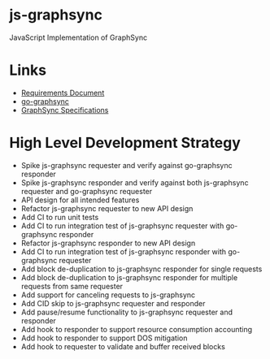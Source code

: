 # js-graphsync
JavaScript Implementation of GraphSync

# Links

* [Requirements Document](https://docs.google.com/document/d/1cPXBWnpgDI3f8L5cmEAcBL_xyJ7cfbBLNWZPN9VJUJU/edit?usp=sharing)
* [go-graphsync](https://github.com/ipfs/go-graphsync)
* [GraphSync Specifications](https://github.com/ipld/specs/blob/master/block-layer/graphsync/graphsync.md)

# High Level Development Strategy

* Spike js-graphsync requester and verify against go-graphsync responder
* Spike js-graphsync responder and verify against both js-graphsync requester and go-graphsync requester
* API design for all intended features  
* Refactor js-graphsync requester to new API design
* Add CI to run unit tests 
* Add CI to run integration test of js-graphsync requester with go-graphsync responder
* Refactor js-graphsync responder to new API design
* Add CI to run integration test of js-graphsync responder with go-graphsync requester
* Add block de-duplication to js-graphsync responder for single requests
* Add block de-duplication to js-graphsync responder for multiple requests from same requester
* Add support for canceling requests to js-graphsync
* Add CID skip to js-graphsync requester and responder
* Add pause/resume functionality to js-graphsync requester and responder
* Add hook to responder to support resource consumption accounting
* Add hook to responder to support DOS mitigation
* Add hook to requester to validate and buffer received blocks
 
